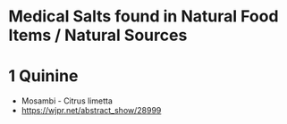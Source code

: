 # Medical Salts found in Natural Food Items / Natural Sources

# 1 Quinine

- Mosambi - Citrus limetta
- https://wjpr.net/abstract_show/28999

